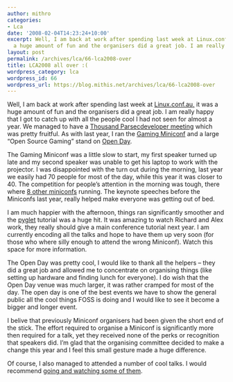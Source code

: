 ```yaml
---
author: mithro
categories:
- Lca
date: '2008-02-04T14:23:24+10:00'
excerpt: Well, I am back at work after spending last week at Linux.conf.au, it was
  a huge amount of fun and the organisers did a great job. I am really happy...
layout: post
permalink: /archives/lca/66-lca2008-over
title: LCA2008 all over :(
wordpress_category: lca
wordpress_id: 66
wordpress_url: https://blog.mithis.net/archives/lca/66-lca2008-over
---
```


<div ><p>Well, I am back at work after spending last week at <a href="http://linux.conf.au">Linux.conf.au,</a> it was a huge amount of fun and the organisers did a great job. I am really happy that I got to catch up with all the people cool I had not seen for almost a year. We managed to have a <a href="http://www.thousandparsec.net/">Thousand Parsec</a><a href="http://www.thousandparsec.net/wiki/LCA08_Dev_Meeting">developer meeting</a> which was pretty fruitful. As with last year, I ran the <a href="http://miniconf.mel8ourne.org/wiki/index.php?title=Gaming" title="Gaming Miniconf">Gaming Miniconf</a> and a large “Open Source Gaming” stand on <a href="http://linux.conf.au/programme/open-day">Open Day</a>.</p><p>The Gaming Miniconf was a little slow to start, my first speaker turned up late and my second speaker was unable to get his laptop to work with the projector. I was disappointed with the turn out during the morning, last year we easily had 70 people for most of the day, while this year it was closer to 40. The competition for people’s attention in the morning was tough, there where <a href="http://miniconf.mel8ourne.org/wiki/index.php?title=Main_Page#Tuesday_the_29th_of_January_2008">8 other miniconfs</a> running. The keynote speeches before the Miniconfs last year, really helped make everyone was getting out of bed.</p><p>I am much happier with the afternoon, things ran significantly smoother and the <a href="http://pyglet.org/">pyglet</a> tutorial was a huge hit. It was amazing to watch Richard and Alex work, they really should give a main conference tutorial next year. I am currently encoding all the talks and hope to have them up very soon (for those who where silly enough to attend the wrong Miniconf). Watch this space for more information.</p><p>The Open Day was pretty cool, I would like to thank all the helpers – they did a great job and allowed me to concentrate on organising things (like setting up hardware and finding lunch for everyone). I do wish that the Open Day venue was much larger, it was rather cramped for most of the day. The open day is one of the best events we have to show the general public all the cool things FOSS is doing and I would like to see it become a bigger and longer event.</p><p>I belive that previously Miniconf organisers had been given the short end of the stick. The effort required to organise a Miniconf is significantly more then required for a talk, yet they received none of the perks or recognition that speakers did. I’m glad that the organising committee decided to make a change this year and I feel this small gesture made a huge difference.</p><p>Of course, I also managed to attended a number of cool talks. I would recommend <a href="http://www.linux.conf.au/programme/presentations">going and watching some of them</a>.</p></div>